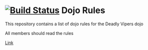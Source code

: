 [![Build Status](https://secure.travis-ci.org/rails/arel.svg?branch=master)](http://travis-ci.org/rails/arel)
Dojo Rules
==========

This repository contains a list of dojo rules for the Deadly Vipers dojo

All members should read the rules

[Link](https://github.com/deadlyvipers)
